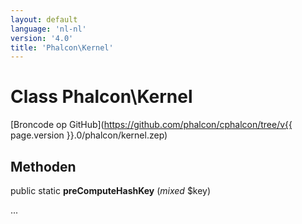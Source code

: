 ```yaml
---
layout: default
language: 'nl-nl'
version: '4.0'
title: 'Phalcon\Kernel'
---
```

# Class **Phalcon\Kernel**

[Broncode op GitHub](https://github.com/phalcon/cphalcon/tree/v{{ page.version }}.0/phalcon/kernel.zep)

## Methoden

public static **preComputeHashKey** (*mixed* $key)

...
